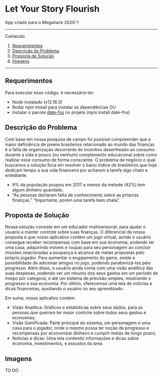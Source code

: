 # Let Your Story Flourish
App criado para o Megahack 2020-1   

*******
Conteúdo
 1. [Requerimentos](#requirements)
 2. [Descrição do Problema](#problemdescription)
 3. [Proposta de Solução](#solution)
 4. [Imagens](#images)
*******

<div id='requirements'/>

## Requerimentos

Para executar esse código, é necessário ter:
- Node instalado (v12.16.3)
- Rodar npm install para instalar as dependências
OU
- Instalar o pacote [date-fns](https://date-fns.org/) no projeto (npm install date-fns)

<div id='problemdescription'/>

## Descrição do Problema

Com base em nossa pesquisa de campo foi possível compreender que a maior deficiência de jovens brasileiros relacionado ao mundo das finanças é a falta de organização decorrente do incentivo desenfreado ao consumo durante a vida e pouco (ou nenhum) complemento educacional sobre como realizar esse consumo de forma consciente. O problema de negócio o qual buscamos a solução foca em resolver o baixo índice de brasileiros que hoje dedicam tempo a sua vida financeira por acharem a tarefa algo chato e entediante.
- 9% da população poupou em 2017 e menos da metade (42%) tem algum dinheiro guardado.
- “As pessoas declaram falta de conhecimento sobre as próprias finanças.” “Importante, porém uma tarefa bem chata”.

<div id='solution'/> 

## Proposta de Solução

Nossa solução consiste em um educador multisensorial, para ajudar o usuário a manter controle sobre suas finanças. O diferencial da nossa proposta é que nosso aplicativo contém um jogo virtual, aonde o usuário consegue receber recompensas com base em sua economia; podendo ter uma casa, adquirindo móveis e roupas para seu personagem ao concluir missões relacionadas a poupança e alcance de metas propostas pelo próprio jogador. 
Para aumentar o engajamento do game, existe a possibilidade de adicionar amigos no jogo, podendo parabenizá-los pelo progresso.
Além disso, o usuário ainda conta com uma visão analítica das suas despesas, podendo ver um resumo dos seus gastos em um período de tmepo por categoria, e até um sistema de previsão simples, mostrando o progresso e sua economia. Por último, oferecemos uma tela de notícias e dicas financeiras, auxiliando o usuário no seu aprendizado.

Em suma, nosso aplicativo contém:
- Visão Analítica: Gráficos e estatísticas sobre seus dados, para as pessoas que queiram ter maior controle sobre todos seus gastos e economias;
- Visão Gamificada: Parte principal do sistema, um personagem e uma casa para o jogador, onde o mesmo possa ter noção de progresso e recompensas por economizar dinheiro e cumprir metas de longo prazo;
- Notícias e dicas: Uma tela contendo informações e dicas sobre economia, investimentos, e assustos da área.

<div id='images'/>  

## Imagens
TO DO

